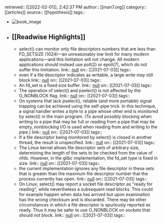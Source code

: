 retrieved:: [[2022-02-01]], 2:42:37 PM
              author:: [[man7.org]]
              category:: [[articles]]
              source:: [[hypothesis]]
              tags::

- ![book_image](https://readwise-assets.s3.amazonaws.com/static/images/article3.5c705a01b476.png)
- ## [[Readwise Highlights]]
	- select() can monitor only file descriptors numbers that
	       are less than FD_SETSIZE (1024)—an unreasonably low limit for
	       many modern applications—and this limitation will not change.
	       All modern applications should instead use poll(2) or epoll(7),
	       which do not suffer this limitation.
	                link:: [null](null)
	                on:: [[2021-07-03]]
	                tags::
	- even if a file descriptor indicates as writable, a large
	              write may still block
	                link:: [null](null)
	                on:: [[2021-07-03]]
	                tags::
	- An fd_set is a fixed size buffer.
	                link:: [null](null)
	                on:: [[2021-07-03]]
	                tags::
	- The operation of select() and pselect() is not affected by the
	       O_NONBLOCK flag.
	                link:: [null](null)
	                on:: [[2021-07-03]]
	                tags::
	- On systems that lack pselect(), reliable (and more portable)
	       signal trapping can be achieved using the self-pipe trick.  In
	       this technique, a signal handler writes a byte to a pipe whose
	       other end is monitored by select() in the main program.  (To
	       avoid possibly blocking when writing to a pipe that may be full
	       or reading from a pipe that may be empty, nonblocking I/O is used
	       when reading from and writing to the pipe.)
	                link:: [null](null)
	                on:: [[2021-07-03]]
	                tags::
	- If a file descriptor being monitored by select() is closed in
	       another thread, the result is unspecified.
	                link:: [null](null)
	                on:: [[2021-07-03]]
	                tags::
	- The Linux kernel allows file descriptor sets of arbitrary size,
	       determining the length of the sets to be checked from the value
	       of nfds.  However, in the glibc implementation, the fd_set type
	       is fixed in size.
	                link:: [null](null)
	                on:: [[2021-07-03]]
	                tags::
	- the current implementation ignores any file
	       descriptor in these sets that is greater than the maximum file
	       descriptor number that the process currently has open.
	                link:: [null](null)
	                on:: [[2021-07-03]]
	                tags::
	- On Linux, select() may report a socket file descriptor as "ready
	       for reading", while nevertheless a subsequent read blocks.  This
	       could for example happen when data has arrived but upon
	       examination has the wrong checksum and is discarded.  There may
	       be other circumstances in which a file descriptor is spuriously
	       reported as ready.  Thus it may be safer to use O_NONBLOCK on
	       sockets that should not block.
	                link:: [null](null)
	                on:: [[2021-07-03]]
	                tags::